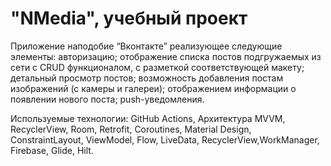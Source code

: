 # "NMedia", учебный проект
Приложение наподобие “Вконтакте” реализующее следующие элементы: авторизацию; отображение списка постов подгружаемых из сети с CRUD функционалом, с разметкой соответствующей макету; детальный просмотр постов; возможность добавления постам изображений (с камеры и галереи); отображением информации о появлении нового поста; push-уведомления.

Используемые технологии: GitHub Actions, Архитектура MVVM, RecyclerView, Room, Retrofit, Coroutines, Material Design, ConstraintLayout, ViewModel, Flow, LiveData, RecyclerView,WorkManager, Firebase, Glide, Hilt.
